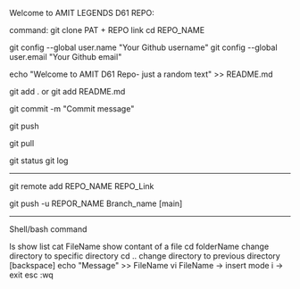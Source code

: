 Welcome to AMIT LEGENDS D61 REPO:

command: 
git clone PAT + REPO link
cd REPO_NAME

git config --global user.name "Your Github username"
git config --global user.email "Your Github email"

echo "Welcome to AMIT D61 Repo- just a random text" >> README.md

git add . or git add README.md

git commit -m "Commit message"

git push

git pull

git status
git log

--------------
git remote add REPO_NAME REPO_Link

git push -u REPOR_NAME Branch_name [main]


-----------------------------
Shell/bash command

ls show list
cat FileName show contant of a file
cd folderName change directory to specific directory
cd .. change directory to previous directory [backspace]
echo "Message" >> FileName
vi FileName -> insert mode i -> exit esc :wq 
